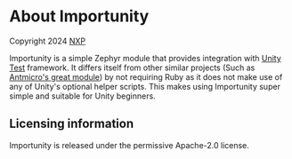 # About Importunity
Copyright 2024 [NXP](https://www.nxp.com/)

Importunity is a simple Zephyr module that provides integration with [Unity Test](https://github.com/ThrowTheSwitch/Unity) framework.
It differs itself from other similar projects (Such as [Antmicro's great module](https://github.com/antmicro/zephyr-cmock-unity-module)) by not requiring Ruby as it does not make use of any of Unity's optional helper scripts.
This makes using Importunity super simple and suitable for Unity beginners.

## Licensing information
Importunity is released under the permissive Apache-2.0 license.